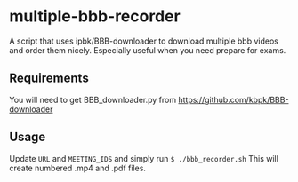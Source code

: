 # multiple-bbb-recorder
A script that uses ipbk/BBB-downloader to download multiple bbb videos and order them nicely.
Especially useful when you need prepare for exams.

## Requirements
You will need to get BBB_downloader.py from https://github.com/kbpk/BBB-downloader

## Usage
Update `URL` and `MEETING_IDS` and simply run `$ ./bbb_recorder.sh`
This will create numbered .mp4 and .pdf files.
